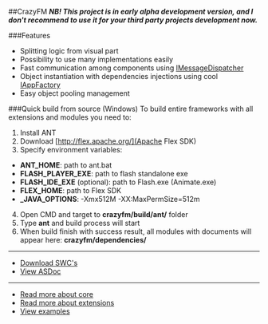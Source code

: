 ##CrazyFM
**_NB! This project is in early alpha development version, and I don't recommend to use it for your third party projects development now._**

###Features
* Splitting logic from visual part
* Possibility to use many implementations easily
* Fast communication among components using [IMessageDispatcher](http://188.166.108.195/projects/crazyfm/core/doc/com/crazyfm/core/mvc/message/IMessageDispatcher.html)
* Object instantiation with dependencies injections using cool [IAppFactory](http://188.166.108.195/projects/crazyfm/core/doc/com/crazyfm/core/factory/IAppFactory.html#includeExamplesSummary)
* Easy object pooling management

###Quick build from source (Windows)
To build entire frameworks with all extensions and modules you need to:

1. Install ANT
2. Download [http://flex.apache.org/](Apache Flex SDK)
3. Specify environment variables:

  - **ANT_HOME**: path to ant.bat
  - **FLASH_PLAYER_EXE**: path to flash standalone exe
  - **FLASH_IDE_EXE** (optional): path to Flash.exe (Animate.exe)
  - **FLEX_HOME**: path to Flex SDK
  - **_JAVA_OPTIONS**: -Xmx512M -XX:MaxPermSize=512m

4. Open CMD and target to **crazyfm/build/ant/** folder
5. Type **ant** and build process will start
6. When build finish with success result, all modules with documents will appear here: **crazyfm/dependencies/**

***

- [Download SWC's](http://188.166.108.195/projects/crazyfm/crazyfm_latest.zip)
- [View ASDoc](http://188.166.108.195/projects/crazyfm/doc/index.html)

***

- [Read more about core](core)
- [Read more about extensions](extensions)
- [View examples](https://github.com/CrazyFlasher/crazyfm-examples)